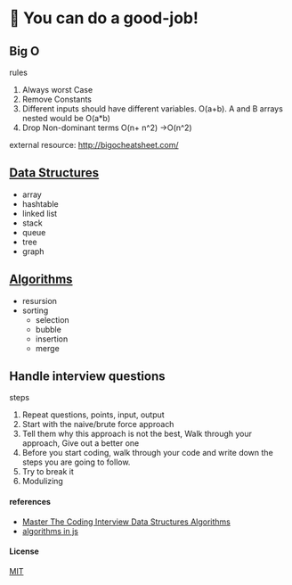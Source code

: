 # 🎉 You can do a good-job!

## Big O

rules

 1. Always worst Case
 2. Remove Constants
 3. Different inputs should have different variables. O(a+b). A and B arrays nested would be O(a*b)
 4. Drop Non-dominant terms O(n+ n^2) ->O(n^2)

external resource: http://bigocheatsheet.com/


## [Data Structures](https://github.com/amazingandyyy/good-job/blob/master/ds.md)

- array
- hashtable
- linked list
- stack
- queue
- tree
- graph

## [Algorithms](https://github.com/amazingandyyy/good-job/blob/master/algor.md)

- resursion
- sorting
  - selection
  - bubble
  - insertion
  - merge

## Handle interview questions

steps

1. Repeat questions, points, input, output
2. Start with the naive/brute force approach
3. Tell them why this approach is not the best, Walk through your approach, Give out a better one
4. Before you start coding, walk through your code and write down the steps you are going to follow.
5. Try to break it
6. Modulizing

#### references

- [Master The Coding Interview Data Structures Algorithms](https://www.udemy.com/master-the-coding-interview-data-structures-algorithms)
- [algorithms in js](https://github.com/amazingandyyy/algorithms-in-js)


#### License

[MIT](https://github.com/amazingandyyy/good-job/blob/master/LICENSE)